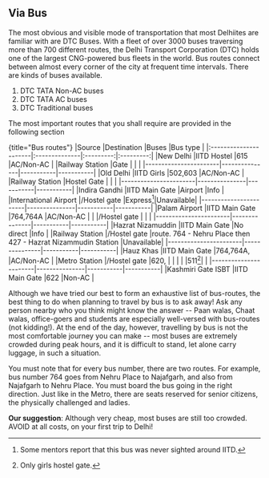 ## Via Bus

The most obvious and visible mode of transportation that most Delhiites are familiar with are DTC Buses. With a fleet of over 3000 buses traversing more than 700 different routes, the Delhi Transport Corporation (DTC) holds one of the largest CNG-powered bus fleets in the world. Bus routes connect between almost every corner of the city at frequent time intervals. There are kinds of buses available.

1. DTC TATA Non-AC buses
2. DTC TATA AC buses
3. DTC Traditional buses

The most important routes that you shall require are provided in the following section

{title="Bus routes"}
|Source                 |Destination    |Buses      |Bus type   |
|:----------------------|:--------------|:---------:|:---------:|
|New Delhi              |IITD Hostel    |615        |AC/Non-AC  |
|Railway Station        |Gate           |           |           |
|-----------------------|---------------|-----------|-----------|
|Old Delhi              |IITD Girls     |502,603    |AC/Non-AC  |
|Railway Station        |Hostel Gate    |           |           |
|-----------------------|---------------|-----------|-----------|
|Indira Gandhi          |IITD Main Gate |Airport    |Info       |
|International Airport  |/Hostel gate   |Express[^a]|Unavailable|
|-----------------------|---------------|-----------|-----------|
|Palam Airport          |IITD Main Gate |764,764A   |AC/Non-AC  |
|                       |/Hostel gate   |           |           |
|-----------------------|---------------|-----------|-----------|
|Hazrat Nizamuddin      |IITD Main Gate |No direct  |Info       |
|Railway Station        |/Hostel gate   |route. 764 - Nehru Place then 427 - Hazrat Nizammudin Station      |Unavailable|
|-----------------------|---------------|-----------|-----------|
|Hauz Khas              |IITD Main Gate |764,764A,  |AC/Non-AC  |
|Metro Station          |/Hostel gate   |620,       |           |
|                       |               |511[^onlyG]|           |
|-----------------------|---------------|-----------|-----------|
|Kashmiri Gate ISBT     |IITD Main Gate |622        |Non-AC     |

[^a]: Some mentors report that this bus was never sighted around IITD.

[^onlyG]: Only girls hostel gate.

Although we have tried our best to form an exhaustive list of bus-routes, the best thing to do when planning to travel by bus is to ask away! Ask any person nearby who you think might know the answer -- Paan walas, Chaat walas, office-goers and students are especially well-versed with bus-routes (not kidding!). At the end of the day, however, travelling by bus is not the most comfortable journey you can make -- most buses are extremely crowded during peak hours, and it is difficult to stand, let alone carry luggage, in such a situation.

You must note that for every bus number, there are two routes. For example, bus number 764 goes from Nehru Place to Najafgarh, and also from Najafgarh to Nehru Place. You must board the bus going in the right direction. Just like in the Metro, there are seats reserved for senior citizens, the physically challenged and ladies.

**Our suggestion**: Although very cheap, most buses are still too crowded. AVOID at all costs, on your first trip to Delhi!

